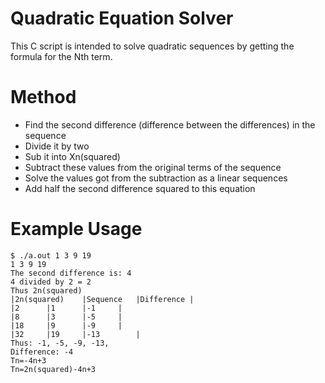 # Quadratic Equation Solver
This C script is intended to solve quadratic sequences by getting the formula for the Nth term.

# Method
* Find the second difference (difference between the differences) in the sequence
* Divide it by two
* Sub it into Xn(squared)
* Subtract these values from the original terms of the sequence
* Solve the values got from the subtraction as a linear sequences
* Add half the second difference squared to this equation

# Example Usage
```console
$ ./a.out 1 3 9 19
1 3 9 19
The second difference is: 4
4 divided by 2 = 2
Thus 2n(squared)
|2n(squared)	|Sequence	|Difference	|
|2		|1		|-1		|
|8		|3		|-5		|
|18		|9		|-9		|
|32		|19		|-13		|
Thus: -1, -5, -9, -13,
Difference: -4
Tn=-4n+3
Tn=2n(squared)-4n+3
```
